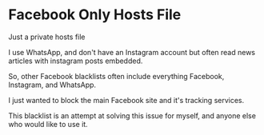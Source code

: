 # Facebook Only Hosts File

Just a private hosts file

I use WhatsApp, and don't have an Instagram account but often read news articles with instagram posts embedded. 

So, other Facebook blacklists often include everything Facebook, Instagram, and WhatsApp. 

I just wanted to block the main Facebook site and it's tracking services.

This blacklist is an attempt at solving this issue for myself, and anyone else who would like to use it.
